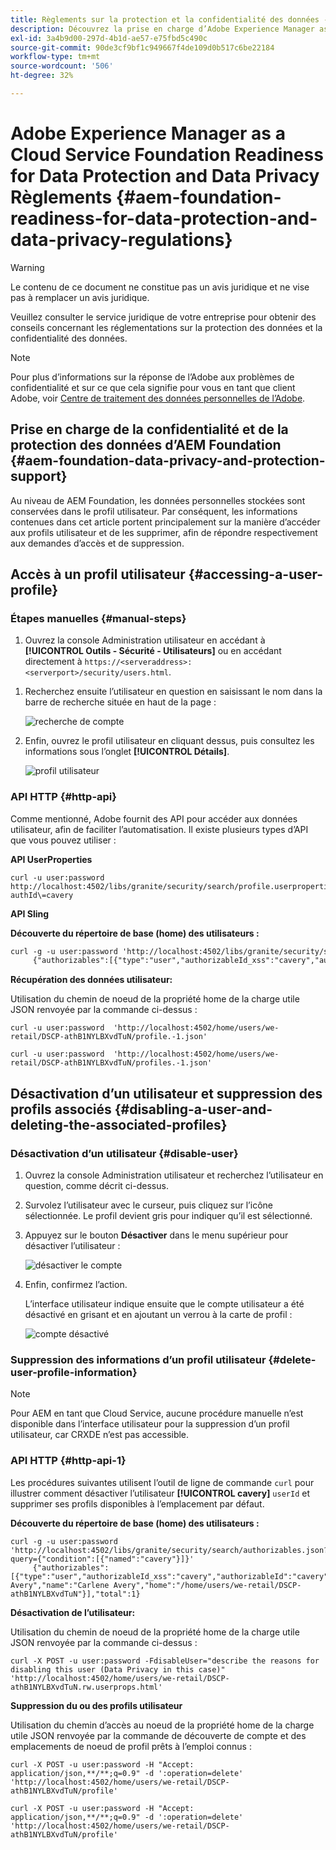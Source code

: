 ```yaml
---
title: Règlements sur la protection et la confidentialité des données - Adobe Experience Manager as a Cloud Service Foundation Readiness
description: Découvrez la prise en charge d’Adobe Experience Manager as a Cloud Service Foundation pour les différents règlements sur la protection et la confidentialité des données ; notamment le règlement général sur la protection des données (RGPD) de l’UE, la loi sur la protection de la vie privée des consommateurs de Californie et la manière de se conformer lors de la mise en oeuvre d’une nouvelle AEM en tant que projet Cloud Service.
exl-id: 3a4b9d00-297d-4b1d-ae57-e75fbd5c490c
source-git-commit: 90de3cf9bf1c949667f4de109d0b517c6be22184
workflow-type: tm+mt
source-wordcount: '506'
ht-degree: 32%

---
```


# Adobe Experience Manager as a Cloud Service Foundation Readiness for Data Protection and Data Privacy Règlements {#aem-foundation-readiness-for-data-protection-and-data-privacy-regulations}

>[!WARNING]
>
>Le contenu de ce document ne constitue pas un avis juridique et ne vise pas à remplacer un avis juridique.
>
>Veuillez consulter le service juridique de votre entreprise pour obtenir des conseils concernant les réglementations sur la protection des données et la confidentialité des données.

>[!NOTE]
>
>Pour plus d’informations sur la réponse de l’Adobe aux problèmes de confidentialité et sur ce que cela signifie pour vous en tant que client Adobe, voir [Centre de traitement des données personnelles de l’Adobe](https://www.adobe.com/privacy.html).

## Prise en charge de la confidentialité et de la protection des données d’AEM Foundation {#aem-foundation-data-privacy-and-protection-support}

Au niveau de AEM Foundation, les données personnelles stockées sont conservées dans le profil utilisateur. Par conséquent, les informations contenues dans cet article portent principalement sur la manière d’accéder aux profils utilisateur et de les supprimer, afin de répondre respectivement aux demandes d’accès et de suppression.

## Accès à un profil utilisateur {#accessing-a-user-profile}

### Étapes manuelles {#manual-steps}

1. Ouvrez la console Administration utilisateur en accédant à **[!UICONTROL Outils - Sécurité - Utilisateurs]** ou en accédant directement à `https://<serveraddress>:<serverport>/security/users.html`.

<!--
   ![useradmin2](assets/useradmin2.png)
-->

1. Recherchez ensuite l’utilisateur en question en saisissant le nom dans la barre de recherche située en haut de la page :

   ![recherche de compte](assets/dpp-foundation-01.png)

1. Enfin, ouvrez le profil utilisateur en cliquant dessus, puis consultez les informations sous l’onglet **[!UICONTROL Détails]**.

   ![profil utilisateur](assets/dpp-foundation-02.png)

### API HTTP  {#http-api}

Comme mentionné, Adobe fournit des API pour accéder aux données utilisateur, afin de faciliter l’automatisation. Il existe plusieurs types d’API que vous pouvez utiliser :

**API UserProperties**

```shell
curl -u user:password http://localhost:4502/libs/granite/security/search/profile.userproperties.json\?authId\=cavery
```

**API Sling**

**Découverte du répertoire de base (home) des utilisateurs :**

```xml
curl -g -u user:password 'http://localhost:4502/libs/granite/security/search/authorizables.json?query={"condition":[{"named":"cavery"}]}'
     {"authorizables":[{"type":"user","authorizableId_xss":"cavery","authorizableId":"cavery","name_xss":"Carlene Avery","name":"Carlene Avery","home":"/home/users/we-retail/DSCP-athB1NYLBXvdTuN"}],"total":1}
```

**Récupération des données utilisateur:**

Utilisation du chemin de noeud de la propriété home de la charge utile JSON renvoyée par la commande ci-dessus :

```shell
curl -u user:password  'http://localhost:4502/home/users/we-retail/DSCP-athB1NYLBXvdTuN/profile.-1.json'
```

```shell
curl -u user:password  'http://localhost:4502/home/users/we-retail/DSCP-athB1NYLBXvdTuN/profiles.-1.json'
```

## Désactivation d’un utilisateur et suppression des profils associés {#disabling-a-user-and-deleting-the-associated-profiles}

### Désactivation d’un utilisateur {#disable-user}

1. Ouvrez la console Administration utilisateur et recherchez l’utilisateur en question, comme décrit ci-dessus.
2. Survolez l’utilisateur avec le curseur, puis cliquez sur l’icône sélectionnée. Le profil devient gris pour indiquer qu’il est sélectionné.

3. Appuyez sur le bouton **Désactiver** dans le menu supérieur pour désactiver l’utilisateur :

   ![désactiver le compte](assets/dpp-foundation-03.png)

4. Enfin, confirmez l’action.

   L’interface utilisateur indique ensuite que le compte utilisateur a été désactivé en grisant et en ajoutant un verrou à la carte de profil :

   ![compte désactivé](assets/dpp-foundation-04.png)

### Suppression des informations d’un profil utilisateur {#delete-user-profile-information}

>[!NOTE]
>
>Pour AEM en tant que Cloud Service, aucune procédure manuelle n’est disponible dans l’interface utilisateur pour la suppression d’un profil utilisateur, car CRXDE n’est pas accessible.

### API HTTP  {#http-api-1}

Les procédures suivantes utilisent l’outil de ligne de commande `curl` pour illustrer comment désactiver l’utilisateur **[!UICONTROL cavery]** `userId` et supprimer ses profils disponibles à l’emplacement par défaut.

**Découverte du répertoire de base (home) des utilisateurs :**

```shell
curl -g -u user:password 'http://localhost:4502/libs/granite/security/search/authorizables.json?query={"condition":[{"named":"cavery"}]}'
     {"authorizables":[{"type":"user","authorizableId_xss":"cavery","authorizableId":"cavery","name_xss":"Carlene Avery","name":"Carlene Avery","home":"/home/users/we-retail/DSCP-athB1NYLBXvdTuN"}],"total":1}
```

**Désactivation de l’utilisateur:**

Utilisation du chemin de noeud de la propriété home de la charge utile JSON renvoyée par la commande ci-dessus :

```shell
curl -X POST -u user:password -FdisableUser="describe the reasons for disabling this user (Data Privacy in this case)" 'http://localhost:4502/home/users/we-retail/DSCP-athB1NYLBXvdTuN.rw.userprops.html'
```

**Suppression du ou des profils utilisateur**

Utilisation du chemin d’accès au noeud de la propriété home de la charge utile JSON renvoyée par la commande de découverte de compte et des emplacements de noeud de profil prêts à l’emploi connus :

```shell
curl -X POST -u user:password -H "Accept: application/json,**/**;q=0.9" -d ':operation=delete' 'http://localhost:4502/home/users/we-retail/DSCP-athB1NYLBXvdTuN/profile'
```

```shell
curl -X POST -u user:password -H "Accept: application/json,**/**;q=0.9" -d ':operation=delete' 'http://localhost:4502/home/users/we-retail/DSCP-athB1NYLBXvdTuN/profile'
```
